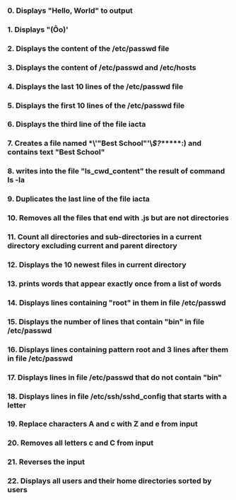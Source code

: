 ### 0. Displays "Hello, World" to output
### 1. Displays "(Ôo)' 
### 2. Displays the content of the /etc/passwd file
### 3. Displays the content of /etc/passwd and /etc/hosts
### 4. Displays the last 10 lines of the /etc/passwd file
### 5. Displays the first 10 lines of the /etc/passwd file
### 6. Displays the third line of the file iacta
### 7. Creates a file named \*\\'"Best School"\'\\*$\?*\*\*\*\*\*:) and contains text "Best School"
### 8. writes into the file "ls_cwd_content" the result of command ls -la
### 9. Duplicates the last line of the file iacta
### 10. Removes all the files that end with .js but are not directories
### 11. Count all directories and sub-directories in a current directory excluding current and parent directory
### 12. Displays the 10 newest files in current directory
### 13. prints words that appear exactly once from a list of words
### 14. Displays lines containing "root" in them in file /etc/passwd
### 15. Displays the number of lines that contain "bin" in file /etc/passwd
### 16. Displays lines containing pattern root and 3 lines after them in file /etc/passwd
### 17. Displays lines in file /etc/passwd that do not contain "bin"
### 18. Displays lines in file /etc/ssh/sshd_config that starts with a letter
### 19. Replace characters A and c with Z and e from input
### 20. Removes all letters c and C from input
### 21. Reverses the input
### 22. Displays all users and their home directories sorted by users
